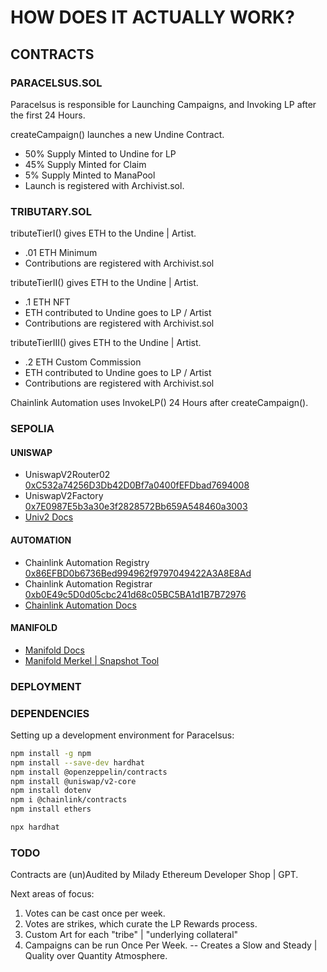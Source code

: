 # HOW DOES IT ACTUALLY WORK?

## CONTRACTS

### PARACELSUS.SOL

Paracelsus is responsible for Launching Campaigns, and Invoking LP after the first 24 Hours.

createCampaign() launches a new Undine Contract.

* 50% Supply Minted to Undine for LP
* 45% Supply Minted for Claim
* 5% Supply Minted to ManaPool
* Launch is registered with Archivist.sol.

### TRIBUTARY.SOL

tributeTierI() gives ETH to the Undine | Artist.

* .01 ETH Minimum
* Contributions are registered with Archivist.sol

tributeTierII() gives ETH to the Undine | Artist.

* .1 ETH NFT
* ETH contributed to Undine goes to LP / Artist
* Contributions are registered with Archivist.sol

tributeTierIII() gives ETH to the Undine | Artist.

* .2 ETH Custom Commission
* ETH contributed to Undine goes to LP / Artist
* Contributions are registered with Archivist.sol

Chainlink Automation uses InvokeLP() 24 Hours after createCampaign().

### SEPOLIA

#### UNISWAP

* UniswapV2Router02 [0xC532a74256D3Db42D0Bf7a0400fEFDbad7694008](https://sepolia.etherscan.io/address/0xC532a74256D3Db42D0Bf7a0400fEFDbad7694008#code)
* UniswapV2Factory [0x7E0987E5b3a30e3f2828572Bb659A548460a3003](https://sepolia.etherscan.io/address/0x7E0987E5b3a30e3f2828572Bb659A548460a3003#code)
* [Univ2 Docs](https://docs.uniswap.org/contracts/v2/overview)

#### AUTOMATION

* Chainlink Automation Registry [0x86EFBD0b6736Bed994962f9797049422A3A8E8Ad](https://sepolia.etherscan.io/address/0x86EFBD0b6736Bed994962f9797049422A3A8E8Ad#code)
* Chainlink Automation Registrar [0xb0E49c5D0d05cbc241d68c05BC5BA1d1B7B72976](https://sepolia.etherscan.io/address/0xb0e49c5d0d05cbc241d68c05bc5ba1d1b7b72976#code)
* [Chainlink Automation Docs](https://automation.chain.link/)

#### MANIFOLD

* [Manifold Docs](https://docs.manifold.xyz/v/manifold-for-developers/smart-contracts/manifold-creator)
* [Manifold Merkel | Snapshot Tool](https://docs.manifold.xyz/v/manifold-for-developers/tools-and-apis/merkle-tree-tool)

### DEPLOYMENT

### DEPENDENCIES

Setting up a development environment for Paracelsus:

```bash
npm install -g npm
npm install --save-dev hardhat
npm install @openzeppelin/contracts
npm install @uniswap/v2-core
npm install dotenv
npm i @chainlink/contracts
npm install ethers
```

```bash
npx hardhat
```

### TODO

Contracts are (un)Audited by Milady Ethereum Developer Shop | GPT.

Next areas of focus:

1) Votes can be cast once per week.
2) Votes are strikes, which curate the LP Rewards process.
3) Custom Art for each "tribe" | "underlying collateral"
4) Campaigns can be run Once Per Week. -- Creates a Slow and Steady | Quality over Quantity Atmosphere.
